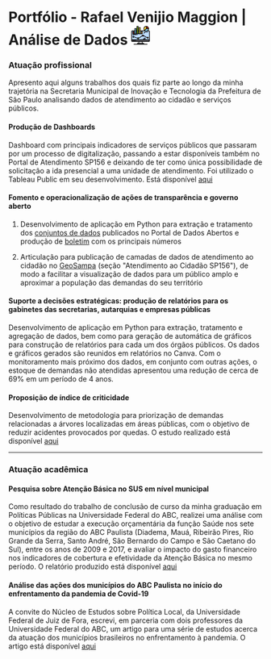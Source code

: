 # Portfólio - Rafael Venijio Maggion | Análise de Dados <img src="https://github.com/rafaelmaggion/portfolio/blob/main/imagens/monitor.png" width="38">

### Atuação profissional

Apresento aqui alguns trabalhos dos quais fiz parte ao longo da minha trajetória na Secretaria Municipal de Inovação e Tecnologia da Prefeitura de São Paulo analisando dados de atendimento ao cidadão e serviços públicos.

#### Produção de Dashboards

Dashboard com principais indicadores de serviços públicos que passaram por um processo de digitalização, passando a estar disponíveis também no Portal de Atendimento SP156 e deixando de ter como única possibilidade de solicitação a ida presencial a uma unidade de atendimento. Foi utilizado o Tableau Public em seu desenvolvimento. Está disponível [aqui](https://public.tableau.com/profile/rafael.venijio.maggion#!/vizhome/PaineldeDigitalizaoverso4_0/Digitalizao?publish=yes)

#### Fomento e operacionalização de ações de transparência e governo aberto

1. Desenvolvimento de aplicação em Python para extração e tratamento dos [conjuntos de dados](http://dados.prefeitura.sp.gov.br/dataset/dados-do-sp156#:~:text=Os%20dados%20do%20SP156%20referem,de%20problemas%20existentes%20na%20cidade.) publicados no Portal de Dados Abertos e produção de [boletim](http://dados.prefeitura.sp.gov.br/dataset/dados-do-sp156/resource/893f3236-cfea-4f99-b946-d02c6d5dfd31) com os principais números

2. Articulação para publicação de camadas de dados de atendimento ao cidadão no [GeoSampa](http://geosampa.prefeitura.sp.gov.br/PaginasPublicas/_SBC.aspx) (seção "Atendimento ao Cidadão SP156"), de modo a facilitar a visualização de dados para um público amplo e aproximar a população das demandas do seu território

#### Suporte a decisões estratégicas: produção de relatórios para os gabinetes das secretarias, autarquias e empresas públicas

Desenvolvimento de aplicação em Python para extração, tratamento e agregação de dados, bem como para geração de automática de gráficos para construção de relatórios para cada um dos órgãos públicos. Os dados e gráficos gerados são reunidos em relatórios no Canva. Com o monitoramento mais próximo dos dados, em conjunto com outras ações, o estoque de demandas não atendidas apresentou uma redução de cerca de 69% em um período de 4 anos.

#### Proposição de índice de criticidade

Desenvolvimento de metodologia para priorização de demandas relacionadas a árvores localizadas em áreas públicas, com o objetivo de reduzir acidentes provocados por quedas. O estudo realizado está disponível [aqui](https://drive.google.com/file/d/1ZhwWKLPlrIYOofxAVL7Tq5_OFiZqsiBr/view?usp=sharing )

------------------------

### Atuação acadêmica

#### Pesquisa sobre Atenção Básica no SUS em nível municipal

Como resultado do trabalho de conclusão de curso da minha graduação em Políticas Públicas na Universidade Federal do ABC, realizei uma análise com o objetivo de estudar a execução orçamentária da função Saúde nos sete municípios da região do ABC Paulista (Diadema, Mauá, Ribeirão Pires, Rio Grande da Serra, Santo André, São Bernardo do Campo e
São Caetano do Sul), entre os anos de 2009 e 2017, e avaliar o impacto do gasto financeiro nos indicadores de cobertura e efetividade da Atenção Básica no mesmo período. O relatório produzido está disponível [aqui](https://drive.google.com/file/d/1iB0X6gPvRdodSeXBc3idywGo-COFA9Rs/view)

#### Análise das ações dos municípios do ABC Paulista no início do enfrentamento da pandemia de Covid-19

A convite do Núcleo de Estudos sobre Política Local, da Universidade Federal de Juiz de Fora, escrevi, em parceria com dois professores da Universidade Federal do ABC, um artigo para uma série de estudos acerca da atuação dos municípios brasileiros no enfrentamento à pandemia. O artigo está disponível [aqui](https://nepolufjf.wordpress.com/2020/05/20/governos-municipais-em-cooperacao-para-o-enfrentamento-da-covid-19-o-caso-do-abc-paulista/?fbclid=IwAR3Q1S3jPUkyv92k3e1Tbg0EVDNe87TIZP9Vm9YJKNhBe9nwNKn_CCUcpDY)
